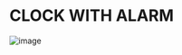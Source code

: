 # CLOCK WITH ALARM
![image](https://github.com/user-attachments/assets/b03aab1d-4ac1-46ee-98fb-3ec40149f5fe)

